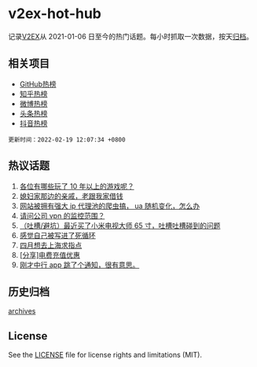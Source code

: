 # v2ex-hot-hub

 记录[V2EX](https://www.v2ex.com/)从 2021-01-06 日至今的热门话题。每小时抓取一次数据，按天[归档](archives)。
 
 ## 相关项目

- [GitHub热榜](https://github.com/snaildev/github-hot-hub)
- [知乎热榜](https://github.com/snaildev/zhihu-hot-hub)
- [微博热榜](https://github.com/snaildev/weibo-hot-hub)
- [头条热榜](https://github.com/snaildev/toutiao-hot-hub)
- [抖音热榜](https://github.com/snaildev/douyin-hot-hub)


 `更新时间：2022-02-19 12:07:34 +0800`

## 热议话题

1. [各位有哪些玩了 10 年以上的游戏呢？](https://www.v2ex.com/t/834816)
1. [媳妇家那边的亲戚，老跟我家借钱](https://www.v2ex.com/t/834774)
1. [网站被拥有强大 ip 代理池的爬虫搞， ua 随机变化，怎么办](https://www.v2ex.com/t/834902)
1. [请问公司 vpn 的监控范围？](https://www.v2ex.com/t/834944)
1. [（吐槽/避坑）最近买了小米电视大师 65 寸，吐槽吐槽碰到的问题](https://www.v2ex.com/t/834822)
1. [感觉自己被写进了死循环](https://www.v2ex.com/t/834805)
1. [四月想去上海求指点](https://www.v2ex.com/t/834797)
1. [[分享]电费充值优惠](https://www.v2ex.com/t/834772)
1. [刚才中行 app 跳了个通知，很有意思。](https://www.v2ex.com/t/834824)

## 历史归档

[archives](archives)

## License

See the [LICENSE](LICENSE) file for license rights and limitations (MIT).
